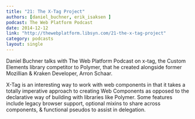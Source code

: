 ```yaml
---
title: "21: The X-Tag Project"
authors: [daniel_buchner, erik_isaksen ]
podcast: The Web Platform Podcast
date: 2014-12-12
link: "http://thewebplatform.libsyn.com/21-the-x-tag-project"
category: podcasts
layout: single
---
```


Daniel Buchner talks with The Web Platform Podcast on x-tag, the Custom Elements
library competitor to Polymer, that he created alongside former Mozillian &
Kraken Developer, Arron Schaar.

<!-- Excerpt -->

X-Tag is an interesting way to work with web components in that it takes a
totally imperative approach to creating Web Components as opposed to the
declarative way of building with libraries like Polymer. Some features include
legacy browser support, optional mixins to share across components, & functional
pseudos to assist in delegation.
